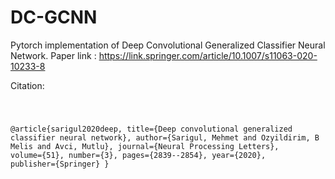 # DC-GCNN

Pytorch implementation of Deep Convolutional Generalized Classifier Neural Network. 
Paper link : https://link.springer.com/article/10.1007/s11063-020-10233-8

Citation: 

<code>

@article{sarigul2020deep,
  title={Deep convolutional generalized classifier neural network},
  author={Sarigul, Mehmet and Ozyildirim, B Melis and Avci, Mutlu},
  journal={Neural Processing Letters},
  volume={51},
  number={3},
  pages={2839--2854},
  year={2020},
  publisher={Springer}
}

</code>
